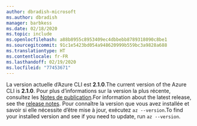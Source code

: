 ```yaml
---
author: dbradish-microsoft
ms.author: dbradish
manager: barbkess
ms.date: 02/18/2020
ms.topic: include
ms.openlocfilehash: a88b8955c8953409ec4dbbebb8789318090c8be1
ms.sourcegitcommit: 91c1e5423bd054a948620999b559bc3a9828a688
ms.translationtype: HT
ms.contentlocale: fr-FR
ms.lasthandoff: 02/19/2020
ms.locfileid: "77453671"
---
```

<span data-ttu-id="064eb-101">La version actuelle d’Azure CLI est __2.1.0__.</span><span class="sxs-lookup"><span data-stu-id="064eb-101">The current version of the Azure CLI is __2.1.0__.</span></span> <span data-ttu-id="064eb-102">Pour plus d’informations sur la version la plus récente, consultez les [Notes de publication](../release-notes-azure-cli.md).</span><span class="sxs-lookup"><span data-stu-id="064eb-102">For information about the latest release, see the [release notes](../release-notes-azure-cli.md).</span></span> <span data-ttu-id="064eb-103">Pour connaître la version que vous avez installée et savoir si elle nécessite d’être mise à jour, exécutez `az --version`.</span><span class="sxs-lookup"><span data-stu-id="064eb-103">To find your installed version and see if you need to update, run `az --version`.</span></span>
